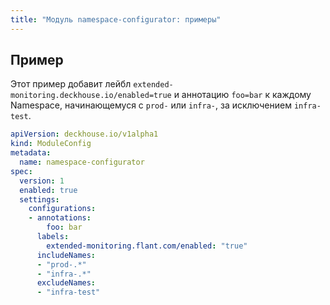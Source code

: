 ```yaml
---
title: "Модуль namespace-configurator: примеры"
---
```


## Пример

Этот пример добавит лейбл `extended-monitoring.deckhouse.io/enabled=true` и аннотацию `foo=bar` к каждому Namespace, начинающемуся с `prod-` или `infra-`, за исключением `infra-test`.

```yaml
apiVersion: deckhouse.io/v1alpha1
kind: ModuleConfig
metadata:
  name: namespace-configurator
spec:
  version: 1
  enabled: true
  settings:
    configurations:
    - annotations:
        foo: bar
      labels:
        extended-monitoring.flant.com/enabled: "true"
      includeNames:
      - "prod-.*"
      - "infra-.*"
      excludeNames:
      - "infra-test"
```
